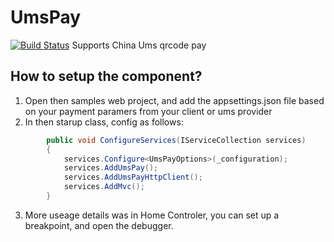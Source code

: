 # UmsPay 
[![Build Status](https://dengyakui.visualstudio.com/UmsPay/_apis/build/status/UmsPay-ASP.NET%20Core-CI)](https://dengyakui.visualstudio.com/UmsPay/_build/latest?definitionId=5)
Supports China Ums qrcode pay

## How to setup the component?
1. Open then samples web project, and add the appsettings.json file based on your payment paramers from your client or ums provider
2. In then starup class, config as follows:
```csharp
        public void ConfigureServices(IServiceCollection services)
        {
            services.Configure<UmsPayOptions>(_configuration);
            services.AddUmsPay();
            services.AddUmsPayHttpClient();
            services.AddMvc();
        }
```
3. More useage details was in Home Controler, you can set up a breakpoint, and open the debugger.
